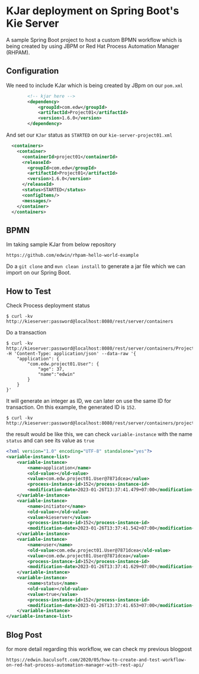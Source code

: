 # KJar deployment on  Spring Boot's Kie Server
A sample Spring Boot project to host a custom BPMN workflow which is being created by using JBPM or Red Hat Process Automation Manager (RHPAM). 

## Configuration
We need to include KJar which is being created by JBpm on our `pom.xml`
```xml
        <!-- kjar here -->
        <dependency>
            <groupId>com.edw</groupId>
            <artifactId>Project01</artifactId>
            <version>1.6.0</version>
        </dependency>
```

And set our `KJar` status as `STARTED` on our `kie-server-project01.xml`
```xml
  <containers>
    <container>
      <containerId>project01</containerId>
      <releaseId>
        <groupId>com.edw</groupId>
        <artifactId>Project01</artifactId>
        <version>1.6.0</version>
      </releaseId>
      <status>STARTED</status>
      <configItems/>
      <messages/>
    </container>
  </containers>
```

## BPMN
Im taking sample KJar from below repository
```
https://github.com/edwin/rhpam-hello-world-example
```

Do a `git clone` and `mvn clean install` to generate a jar file which we can import on our Spring Boot.

## How to Test
Check Process deployment status
```
$ curl -kv http://kieserver:password@localhost:8080/rest/server/containers
```

Do a transaction
```
$ curl -kv http://kieserver:password@localhost:8080/rest/server/containers/Project01/processes/Project01.Business01/instances -H 'Content-Type: application/json' --data-raw '{
    "application": {
        "com.edw.project01.User": {
            "age": 37,
            "name":"edwin"
        }
    }
}'
```

It will generate an integer as ID, we can later on use the same ID for transaction. On this example, the generated ID is `152`.
```
$ curl -kv http://kieserver:password@localhost:8080/rest/server/containers/project01/processes/instances/152/variables/instances/
```

the result would be like this, we can check `variable-instance` with the name `status` and can see its value as `true`
```xml
<?xml version="1.0" encoding="UTF-8" standalone="yes"?>
<variable-instance-list>
    <variable-instance>
        <name>application</name>
        <old-value></old-value>
        <value>com.edw.project01.User@7871dcea</value>
        <process-instance-id>152</process-instance-id>
        <modification-date>2023-01-26T13:37:41.479+07:00</modification-date>
    </variable-instance>
    <variable-instance>
        <name>initiator</name>
        <old-value></old-value>
        <value>kieserver</value>
        <process-instance-id>152</process-instance-id>
        <modification-date>2023-01-26T13:37:41.542+07:00</modification-date>
    </variable-instance>
    <variable-instance>
        <name>user</name>
        <old-value>com.edw.project01.User@7871dcea</old-value>
        <value>com.edw.project01.User@7871dcea</value>
        <process-instance-id>152</process-instance-id>
        <modification-date>2023-01-26T13:37:41.629+07:00</modification-date>
    </variable-instance>
    <variable-instance>
        <name>status</name>
        <old-value></old-value>
        <value>true</value>
        <process-instance-id>152</process-instance-id>
        <modification-date>2023-01-26T13:37:41.653+07:00</modification-date>
    </variable-instance>
</variable-instance-list>
```

## Blog Post
for more detail regarding this workflow, we can check my previous blogpost
```
https://edwin.baculsoft.com/2020/05/how-to-create-and-test-workflow-on-red-hat-process-automation-manager-with-rest-api/
```
